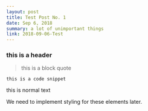```yaml
---
layout: post
title: Test Post No. 1
date: Sep 6, 2018
summary: a lot of unimportant things
link: 2018-09-06-Test
---
```


### this is a header

> this is a block quote

```
this is a code snippet
```

this is normal text

We need to implement styling for these elements later.
